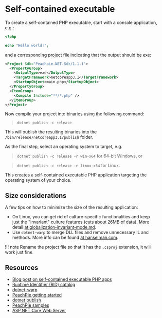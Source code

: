 # Self-contained executable

To create a self-contained PHP executable, start with a console application, e.g.:

```php
<?php

echo "Hello world!";
```

and a corresponding project file indicating that the output should be exe:

```xml
<Project Sdk="Peachpie.NET.Sdk/1.1.1">
  <PropertyGroup>
    <OutputType>exe</OutputType>
    <TargetFramework>netcoreapp3.1</TargetFramework>
    <StartupObject>main.php</StartupObject>
  </PropertyGroup>
  <ItemGroup>
    <Compile Include="**/*.php" />
  </ItemGroup>
</Project>
```

Now compile your project into binaries using the following command:
> `dotnet publish -c release`

This will publish the resulting binaries into the `/bin/release/netcoreapp3.1/publish` folder. 

As the final step, select an operating system to target, e.g. 

> `dotnet publish -c release -r win-x64` for 64-bit Windows, or

> `dotnet publish -c release -r linux-x64` for Linux.

This creates a self-contained executable PHP application targeting the operating system of your choice.

## Size considerations

A few tips on how to minimize the size of the resulting application:

* On Linux, you can get rid of culture-specific functionalities and keep just the "Invariant" culture features (cuts about 26MB of data). More detail [at globalization-invariant-mode.md](https://github.com/dotnet/corefx/blob/master/Documentation/architecture/globalization-invariant-mode.md).
* Use `dotnet-warp` to merge DLL files and remove unnecessary IL and methods. More info can be found [at hanselman.com](https://hanselman.com/blog/BrainstormingCreatingASmallSingleSelfcontainedExecutableOutOfANETCoreApplication.aspx).

!!! note
    Rename the project file so that it has the `.csproj` extension, it will work just fine.
  
## Resources

* [Blog post on self-contained executable PHP apps](https://www.peachpie.io/2019/06/self-contained-php-app.html)
* [Runtime Identifier (RID) catalog](https://docs.microsoft.com/en-us/dotnet/core/rid-catalog)
* [dotnet-warp](https://hanselman.com/blog/BrainstormingCreatingASmallSingleSelfcontainedExecutableOutOfANETCoreApplication.aspx)
* [PeachPie getting started](https://www.peachpie.io/getstarted)
* [dotnet publish](https://docs.microsoft.com/dotnet/core/tools/dotnet-publish)
* [PeachPie samples](https://github.com/iolevel/peachpie-samples)
* [ASP.NET Core Web Server](https://docs.microsoft.com/en-us/aspnet/core/fundamentals/servers/)
